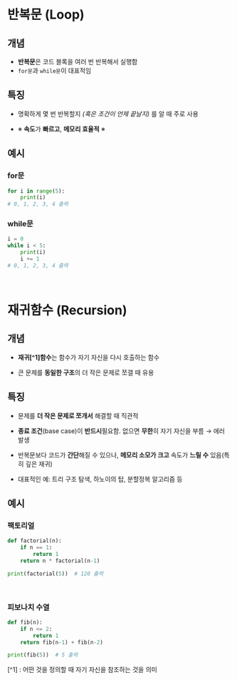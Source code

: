 # 반복문 (Loop)
## 개념
- **반복문**은 코드 블록을 여러 번 반복해서 실행함
- `for문`과 `while문`이 대표적임
## 특징
- 명확하게 몇 번 반복할지 *(혹은 조건이 언제 끝날지)* 를 알 때 주로 사용

- ※ **속도**가 **빠르고**, **메모리 효율적** ※

## 예시

### for문
```py
for i in range(5):
    print(i)
# 0, 1, 2, 3, 4 출력
```
### while문
```py
i = 0
while i < 5:
    print(i)
    i += 1
# 0, 1, 2, 3, 4 출력
```
<br>


# 재귀함수 (Recursion)
## 개념
- **재귀[^1]함수**는 함수가 자기 자신을 다시 호출하는 함수

- 큰 문제를 **동일한 구조**의 더 작은 문제로 쪼갤 때 유용
## 특징
- 문제를 **더 작은 문제로 쪼개서** 해결할 때 직관적

- **종료 조건**(base case)이 **반드시**필요함. 없으면 **무한**히 자기 자신을 부름 → 에러 발생

- 반복문보다 코드가 **간단**해질 수 있으나, **메모리 소모가 크고** 속도가 **느릴 수** 있음(특히 깊은 재귀)

- 대표적인 예: 트리 구조 탐색, 하노이의 탑, 분할정복 알고리즘 등


## 예시
### 팩토리얼
```py
def factorial(n):
    if n == 1:
        return 1
    return n * factorial(n-1)

print(factorial(5))  # 120 출력
```
<br>

### 피보나치 수열
```py
def fib(n):
    if n <= 2:
        return 1
    return fib(n-1) + fib(n-2)

print(fib(5))  # 5 출력
```
[^1] : 어떤 것을 정의할 때 자기 자신을 참조하는 것을 의미